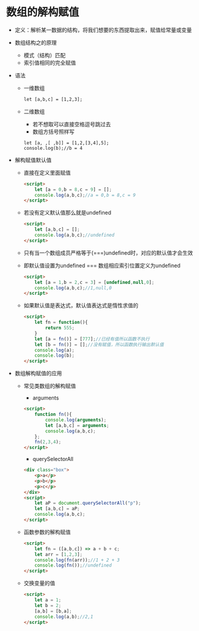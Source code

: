 # 数组的解构赋值

* 定义：解析某一数据的结构，将我们想要的东西提取出来，赋值给常量或变量

* 数组结构之的原理

  * 模式（结构）匹配
  * 索引值相同的完全赋值

* 语法

  * 一维数组

    ```html
    let [a,b,c] = [1,2,3];
    ```

  * 二维数组

    * 若不想取可以直接空格逗号跳过去
    * 数组方括号照样写

    ```
    let [a, ,[ ,b]] = [1,2,[3,4],5];
    console.log(b);//b = 4
    ```

* 解构赋值默认值

  * 直接在定义里面赋值

    ```html
    <script>
        let [a = 0,b = 8,c = 9] = [];
        console.log(a,b,c);//a = 0,b = 8,c = 9
    </script>
    ```

  * 若没有定义默认值那么就是undefined

    ```html
    <script>
        let [a,b,c] = [];
    	console.log(a,b,c);//undefined
    </script>
    ```

  * 只有当一个数组成员严格等于(===)undefined时，对应的默认值才会生效

  * 即默认值设置为undefined === 数组相应索引位置定义为undefined

    ```html
    <script>
        let [a = 1,b = 2,c = 3] = [undefined,null,0];
    	console.log(a,b,c);//1,null,0
    </script>
    ```

  * 如果默认值是表达式，默认值表达式是惰性求值的

    ```html
    <script>
        let fn = function(){
            return 555;
        }
        let [a = fn()] = [777];//已经有值所以函数不执行
        let [b = fn()] = [];//没有赋值，所以函数执行输出默认值
        console.log(a);
        console.log(b);
    </script>
    ```

* 数组解构赋值的应用

  * 常见类数组的解构赋值

    * arguments

    ```html
    <script>
        function fn(){
            console.log(arguments);
            let [a,b,c] = arguments;
            console.log(a,b,c);
        };
        fn(2,3,4);
    </script>
    ```

    * querySelectorAll

    ```html
    <div class="box">
        <p>a</p>
        <p>b</p>
        <p>c</p>
    </div>
    <script>
        let aP = document.querySelectorAll("p");
        let [a,b,c] = aP;
        console.log(a,b,c);
    </script>
    ```

  * 函数参数的解构赋值

    ```html
    <script>
        let fn = ([a,b,c]) => a + b + c;
        let arr = [1,2,3];
        console.log(fn(arr));//1 + 2 + 3
        console.log(fn());//undefined
    </script>
    ```

  * 交换变量的值

    ```html
    <script>
        let a = 1;
        let b = 2;
        [a,b] = [b,a];
        console.log(a,b);//2,1
    </script>
    ```

    

